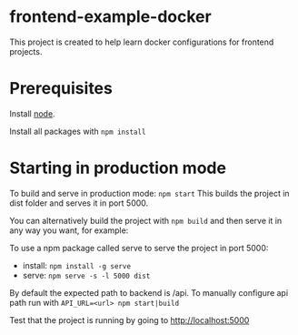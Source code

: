 # frontend-example-docker

This project is created to help learn docker configurations for frontend projects.

# Prerequisites

Install [node](https://nodejs.org/en/download/). 

Install all packages with `npm install`

# Starting in production mode

To build and serve in production mode: `npm start`
This builds the project in dist folder and serves it in port 5000.

You can alternatively build the project with `npm build` and then serve it in any way you want, for example:

To use a npm package called serve to serve the project in port 5000:
- install: `npm install -g serve`
- serve: `npm serve -s -l 5000 dist`

By default the expected path to backend is /api. To manually configure api path run with `API_URL=<url> npm start|build`

Test that the project is running by going to <http://localhost:5000>

